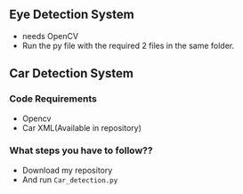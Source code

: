   
##  Eye Detection System


- needs OpenCV
- Run the py file with the required 2 files in the same folder.

  
##  Car Detection System

### Code Requirements
- Opencv
- Car XML(Available in repository)


### What steps you have to follow??
- Download my repository 
- And run `Car_detection.py`

